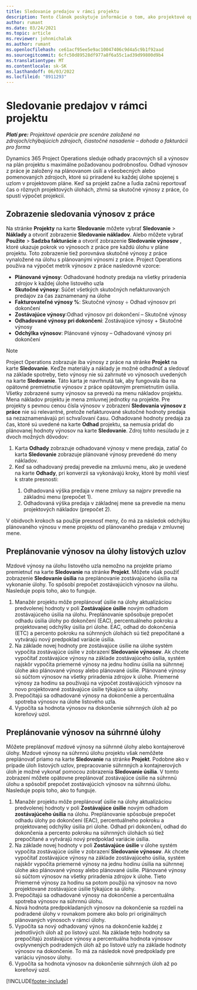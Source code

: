 ```yaml
---
title: Sledovanie predajov v rámci projektu
description: Tento článok poskytuje informácie o tom, ako projektové operácie sledujú pokrok oproti príjmom práce na projekte.
author: rumant
ms.date: 03/24/2021
ms.topic: article
ms.reviewer: johnmichalak
ms.author: rumant
ms.openlocfilehash: ce61acf95ee5e9ac10047406c9d4a5c9b1f92aad
ms.sourcegitcommit: 6cfc50d89528df977a8f6a55c1ad39d99800d9b4
ms.translationtype: MT
ms.contentlocale: sk-SK
ms.lasthandoff: 06/03/2022
ms.locfileid: "8911293"
---
```

# <a name="project-sales-tracking"></a>Sledovanie predajov v rámci projektu

_**Platí pre:** Projektové operácie pre scenáre založené na zdrojoch/chýbajúcich zdrojoch, čiastočné nasadenie – dohoda o fakturácii pro forma_

Dynamics 365 Project Operations sleduje odhady pracovných síl a výnosov na plán projektu s maximálne požadovanou podrobnosťou. Odhad výnosov z práce je založený na plánovanom úsilí a všeobecných alebo pomenovaných zdrojoch, ktoré sú priradené ku každej úlohe spojenej s uzlom v projektovom pláne. Keď sa projekt začne a ľudia začnú reportovať čas o rôznych projektových úlohách, zhrnú sa skutočné výnosy z práce, čo spustí výpočet projekcií.

## <a name="labor-revenue-tracking-view"></a>Zobrazenie sledovania výnosov z práce

Na stránke **Projekty** na karte **Sledovanie** môžete vybrať **Sledovanie** > **Náklady** a otvoriť zobrazenie **Sledovanie nákladov**. Alebo môžete vybrať **Použite** > **Sadzba fakturácie** a otvoriť zobrazenie **Sledovanie výnosov** , ktoré ukazuje pokrok vo výnosoch z práce pre každú úlohu v pláne projektu. Toto zobrazenie tiež porovnáva skutočné výnosy z práce vynaložené na úlohu s plánovanými výnosmi z práce. Project Operations používa na výpočet metrík výnosov z práce nasledovné vzorce:

- **Plánované výnosy**: Odhadované hodnoty predaja na všetky priradenia zdrojov k každej úlohe listového uzla
- **Skutočné výnosy**: Súčet všetkých skutočných nefakturovaných predajov za čas zaznamenaný na úlohe
- **Fakturovateľné výnosy %**: Skutočné výnosy ÷ Odhad výnosov pri dokončení
- **Zostávajúce výnosy**:Odhad výnosov pri dokončení – Skutočné výnosy
- **Odhadované výnosy pri dokončení**: Zostávajúce výnosy + Skutočné výnosy
- **Odchýlka výnosov**: Plánované výnosy – Odhadované výnosy pri dokončení


> [!NOTE]
> Project Operations zobrazuje iba výnosy z práce na stránke **Projekt** na karte **Sledovanie**. Keďže materiály a náklady je možné odhadnúť a sledovať na základe spotreby, tieto výnosy nie sú zahrnuté vo výnosoch uvedených na karte **Sledovanie**. Táto karta je navrhnutá tak, aby fungovala iba na opätovné premietnutie výnosov z práce opätovným premietnutím úsilia.  
> Všetky zobrazené sumy výnosov sa prevedú na menu nákladov projektu. Mena nákladov projektu je mena zmluvnej jednotky na projekte. Pre projekty s pevnou cenou čísla výnosov v zobrazení **Sledovania výnosov z práce** nie sú relevantné, pretože nefakturované skutočné hodnoty predaja sa nezaznamenávajú pri schvaľovaní času.
> Odhadované hodnoty predaja za čas, ktoré sú uvedené na karte **Odhad** projektu, sa nemusia pridať do plánovanej hodnoty výnosov na karte **Sledovanie**. Zdroj tohto nesúladu je z dvoch možných dôvodov:
><ol>
   ><li> Karta <b>Odhady</b> zobrazuje odhadované výnosy v mene predaja, zatiaľ čo karta <b>Sledovanie</b> zobrazuje plánované výnosy prevedené do meny nákladov. </li>
   ><li> Keď sa odhadovaný predaj prevedie na zmluvnú menu, ako je uvedené na karte <b>Odhady</b>, pri konverzii sa vykonávajú kroky, ktoré by mohli viesť k strate presnosti: </li>
><ol>
><li> Odhadovaná výška predaja v mene zmluvy sa najprv prevedie na základnú menu (prepočet 1).</li>
><li> Odhadovaná výška predaja v základnej mene sa prevedie na menu projektových nákladov (prepočet 2). </li>
></ol>
></ol>
> V obidvoch krokoch sa použije presnosť meny, čo má za následok odchýlku plánovaného výnosu v mene projektu od plánovaného predaja v zmluvnej mene.
   

## <a name="reprojecting-revenues-on-leaf-node-tasks"></a>Preplánovanie výnosov na úlohy listových uzlov

Mzdové výnosy na úlohu listového uzla nemožno na projekte priamo premietnuť na karte **Sledovanie** na stránke **Projekt**. Môžete však použiť zobrazenie **Sledovanie úsilia** na preplánovanie zostávajúceho úsilia na vykonanie úlohy. To spôsobí prepočet zostávajúcich výnosov na úlohu. Nasleduje popis toho, ako to funguje.

1. Manažér projektu môže preplánovať úsilie na úlohy aktualizáciou predvolenej hodnoty v poli **Zostávajúce úsilie** novým odhadom zostávajúceho úsilia na úlohu. Preplánovanie spôsobuje prepočet odhadu úsilia úlohy po dokončení (EAC), percentuálneho pokroku a projektovanej odchýlky úsilia pri úlohe. EAC, odhad do dokončenia (ETC) a percento pokroku na súhrnných úlohách sú tiež prepočítané a vytvárajú nový predpoklad variácie úsilia.
2. Na základe novej hodnoty pre zostávajúce úsilie na úlohe systém vypočíta zostávajúce úsilie v zobrazení **Sledovanie výnosov**. Ak chcete vypočítať zostávajúce výnosy na základe zostávajúceho úsilia, systém najskôr vypočíta priemerné výnosy na jednu hodinu úsilia na súhrnnej úlohe ako plánované výnosy alebo plánované úsilie. Plánované výnosy sú súčtom výnosov na všetky priradenia zdrojov k úlohe. Priemerné výnosy za hodinu sa používajú na výpočet zostávajúcich výnosov na novo projektované zostávajúce úsilie týkajúce sa úlohy.
3. Prepočítajú sa odhadované výnosy na dokončenie a percentuálna spotreba výnosov na úlohe listového uzla.
4. Vypočíta sa hodnota výnosov na dokončenie súhrnných úloh až po koreňový uzol.

## <a name="reprojecting-revenues-on-summary-tasks"></a>Preplánovanie výnosov na súhrnné úlohy

Môžete preplánovať mzdové výnosy na súhrnné úlohy alebo kontajnerové úlohy. Mzdové výnosy na súhrnnú úlohu projektu však nemôžete preplánovať priamo na karte **Sledovanie** na stránke **Projekt**. Podobne ako v prípade úloh listových uzlov, prepracovanie súhrnných a kontajnerových úloh je možné vykonať pomocou zobrazenia **Sledovanie úsilia**. V tomto zobrazení môžete opätovne preplánovať zostávajúce úsilie na súhrnnú úlohu a spôsobiť prepočet zostávajúcich výnosov na súhrnnú úlohu. Nasleduje popis toho, ako to funguje.

1. Manažér projektu môže preplánovať úsilie na úlohy aktualizáciou predvolenej hodnoty v poli **Zostávajúce úsilie** novým odhadom **zostávajúceho úsilia** na úlohu. Preplánovanie spôsobuje prepočet odhadu úlohy po dokončení (EAC), percentuálneho pokroku a projektovanej odchýlky úsilia pri úlohe. Odhad pri dokončení, odhad do dokončenia a percento pokroku na súhrnných úlohách sú tiež prepočítané a vytvárajú nový predpoklad variácie úsilia.
2. Na základe novej hodnoty v poli **Zostávajúce úsilie** v úlohe systém vypočíta zostávajúce úsilie v zobrazení **Sledovanie výnosov**. Ak chcete vypočítať zostávajúce výnosy na základe zostávajúceho úsilia, systém najskôr vypočíta priemerné výnosy na jednu hodinu úsilia na súhrnnej úlohe ako plánované výnosy alebo plánované úsilie. Plánované výnosy sú súčtom výnosov na všetky priradenia zdrojov k úlohe. Tieto Priemerné výnosy za hodinu sa potom použijú na výnosov na novo projektované zostávajúce úsilie týkajúce sa úlohy.
3. Prepočítajú sa odhadované výnosy na dokončenie a percentuálna spotreba výnosov na súhrnnú úlohu.
4. Nová hodnota predpokladaných výnosov na dokončenie sa rozdelí na podradené úlohy v rovnakom pomere ako bolo pri originálnych plánovaných výnosoch v rámci úlohy.
5. Vypočíta sa nový odhadovaný výnos na dokončenie každej z jednotlivých úloh až po listový uzol. Na základe tejto hodnoty sa prepočítajú zostávajúce výnosy a percentuálna hodnota výnosov ovplyvnených podradených úloh až po listové uzly na základe hodnoty výnosov na dokončenie. To má za následok nové predpoklady pre variáciu výnosov úlohy. 
6. Vypočíta sa hodnota výnosov na dokončenie súhrnných úloh až po koreňový uzol.


[!INCLUDE[footer-include](../includes/footer-banner.md)]

